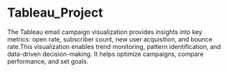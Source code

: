 # Tableau_Project
The Tableau email campaign visualization provides insights into key metrics: open rate, subscriber count, new user acquisition, and bounce rate.This visualization enables trend monitoring, pattern identification, and data-driven decision-making. It helps optimize campaigns, compare performance, and set goals. 
